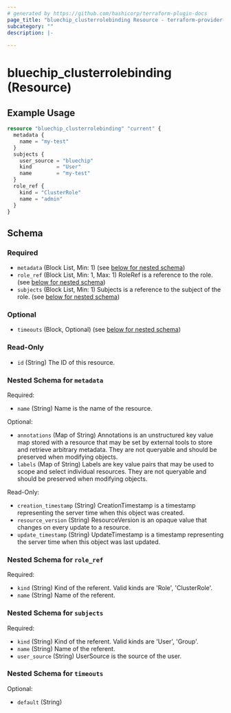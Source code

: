 ```yaml
---
# generated by https://github.com/hashicorp/terraform-plugin-docs
page_title: "bluechip_clusterrolebinding Resource - terraform-provider-bluechip"
subcategory: ""
description: |-
  
---
```


# bluechip_clusterrolebinding (Resource)



## Example Usage

```terraform
resource "bluechip_clusterrolebinding" "current" {
  metadata {
    name = "my-test"
  }
  subjects {
    user_source = "bluechip"
    kind        = "User"
    name        = "my-test"
  }
  role_ref {
    kind = "ClusterRole"
    name = "admin"
  }
}
```

<!-- schema generated by tfplugindocs -->
## Schema

### Required

- `metadata` (Block List, Min: 1) (see [below for nested schema](#nestedblock--metadata))
- `role_ref` (Block List, Min: 1, Max: 1) RoleRef is a reference to the role. (see [below for nested schema](#nestedblock--role_ref))
- `subjects` (Block List, Min: 1) Subjects is a reference to the subject of the role. (see [below for nested schema](#nestedblock--subjects))

### Optional

- `timeouts` (Block, Optional) (see [below for nested schema](#nestedblock--timeouts))

### Read-Only

- `id` (String) The ID of this resource.

<a id="nestedblock--metadata"></a>
### Nested Schema for `metadata`

Required:

- `name` (String) Name is the name of the resource.

Optional:

- `annotations` (Map of String) Annotations is an unstructured key value map stored with a resource that may be set by external tools to store and retrieve arbitrary metadata. They are not queryable and should be preserved when modifying objects.
- `labels` (Map of String) Labels are key value pairs that may be used to scope and select individual resources. They are not queryable and should be preserved when modifying objects.

Read-Only:

- `creation_timestamp` (String) CreationTimestamp is a timestamp representing the server time when this object was created.
- `resource_version` (String) ResourceVersion is an opaque value that changes on every update to a resource.
- `update_timestamp` (String) UpdateTimestamp is a timestamp representing the server time when this object was last updated.


<a id="nestedblock--role_ref"></a>
### Nested Schema for `role_ref`

Required:

- `kind` (String) Kind of the referent. Valid kinds are 'Role', 'ClusterRole'.
- `name` (String) Name of the referent.


<a id="nestedblock--subjects"></a>
### Nested Schema for `subjects`

Required:

- `kind` (String) Kind of the referent. Valid kinds are 'User', 'Group'.
- `name` (String) Name of the referent.
- `user_source` (String) UserSource is the source of the user.


<a id="nestedblock--timeouts"></a>
### Nested Schema for `timeouts`

Optional:

- `default` (String)
